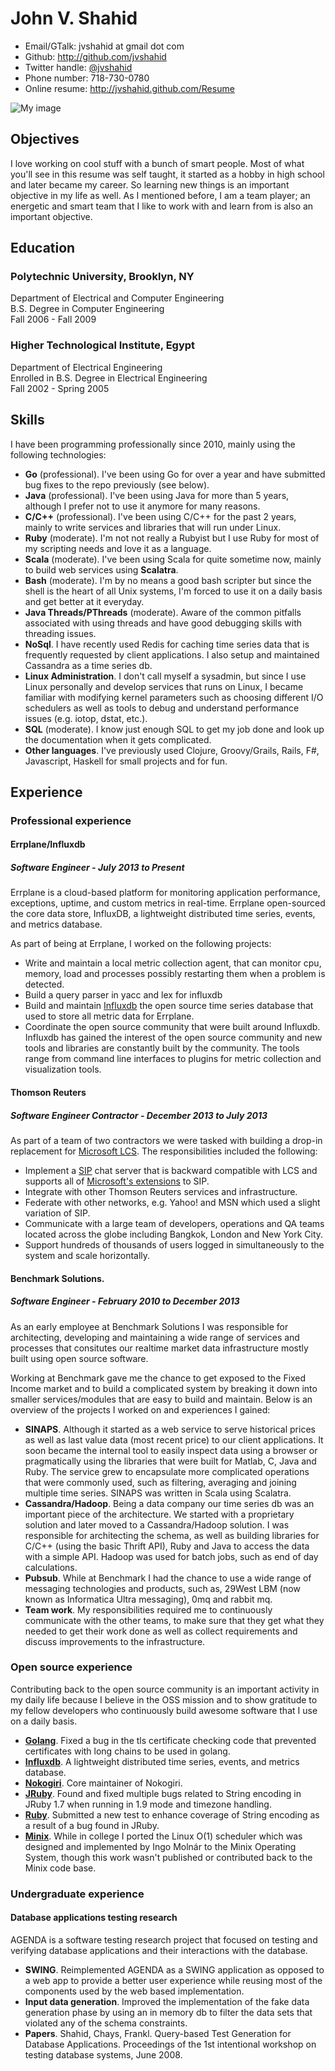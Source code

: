 <!--- trailing spaces are important to force a line break, i.e. <br/> in the
      generated document -->

# John V. Shahid

 * Email/GTalk: jvshahid at gmail dot com
 * Github: <http://github.com/jvshahid>
 * Twitter handle: [@jvshahid](http://twitter.com/jvshahid)
 * Phone number: 718-730-0780
 * Online resume: <http://jvshahid.github.com/Resume>

![My image](http://www.gravatar.com/avatar/2736d9750eb13425e9bf70f112753c49?s=150)

## Objectives

I love working on cool stuff with a bunch of smart people.  Most of
what you'll see in this resume was self taught, it started as a hobby
in high school and later became my career. So learning new things is an
important objective in my life as well. As I mentioned before, I am a
team player; an energetic and smart team that I like to work with and
learn from is also an important objective.

## Education

### Polytechnic University, Brooklyn, NY  
Department of Electrical and Computer Engineering  
B.S. Degree in Computer Engineering  
Fall 2006 - Fall 2009

### Higher Technological Institute, Egypt  
Department of Electrical Engineering  
Enrolled in B.S. Degree in Electrical Engineering  
Fall 2002 - Spring 2005

## Skills

I have been programming professionally since 2010, mainly using
the following technologies:

- **Go** (professional). I've been using Go for over a year and have submitted bug fixes to the repo previously (see below).
- **Java** (professional). I've been using Java for more than 5 years, although I prefer not to use it anymore for many reasons.
- **C/C++** (professional). I've been using C/C++ for the past 2 years, mainly to write services and libraries that will run
  under Linux.
- **Ruby** (moderate). I'm not not really a Rubyist but I use Ruby for most of my scripting needs and love it as a language.
- **Scala** (moderate). I've been using Scala for quite sometime now, mainly to build web services using **Scalatra**.
- **Bash** (moderate). I'm by no means a good bash scripter but since the shell is the heart of all Unix systems,
  I'm forced to use it on a daily basis and get better at it everyday.
- **Java Threads/PThreads** (moderate). Aware of the common pitfalls associated with using threads and have good debugging skills
  with threading issues.
- **NoSql**. I have recently used Redis for caching time series data that is frequently requested by client applications.
  I also setup and maintained Cassandra as a time series db.
- **Linux Administration**. I don't call myself a sysadmin, but since I use Linux personally and develop services
  that runs on Linux, I became familiar with modifying kernel parameters such as choosing different I/O schedulers
  as well as tools to debug and understand performance issues (e.g. iotop, dstat, etc.).
- **SQL** (moderate). I know just enough SQL to get my job done and look up the documentation when it gets complicated.
- **Other languages**. I've previously used Clojure, Groovy/Grails, Rails, F#, Javascript, Haskell for small projects and for fun.

## Experience

### Professional experience

#### Errplane/Influxdb

##### Software Engineer - July 2013 to Present

Errplane is a cloud-based platform for monitoring application
performance, exceptions, uptime, and custom metrics in
real-time. Errplane open-sourced the core data store, InfluxDB, a
lightweight distributed time series, events, and metrics
database.

As part of being at Errplane, I worked on the following projects:

- Write and maintain a local metric collection agent, that can monitor
  cpu, memory, load and processes possibly restarting them when a
  problem is detected.
- Build a query parser in yacc and lex for influxdb
- Build and maintain
  [Influxdb](https://github.com/influxdb/influxdb?source=c) the open
  source time series database that used to store all metric data for
  Errplane.
- Coordinate the open source community that were built around
  Influxdb. Influxdb has gained the interest of the open source
  community and new tools and libraries are constantly built by the
  community. The tools range from command line interfaces to plugins
  for metric collection and visualization tools.

#### Thomson Reuters

##### Software Engineer Contractor - December 2013 to July 2013

As part of a team of two contractors we were tasked with building a
drop-in replacement for
[Microsoft LCS](http://msdn.microsoft.com/en-us/library/aa167872%28v=office.11%29.aspx). The
responsibilities included the following:

- Implement a [SIP](http://www.ietf.org/rfc/rfc3261.txt) chat server
  that is backward compatible with LCS and supports all of
  [Microsoft's extensions](http://msdn.microsoft.com/en-us/library/cc246115.aspx)
  to SIP.
- Integrate with other Thomson Reuters services and infrastructure.
- Federate with other networks, e.g. Yahoo! and MSN which used a
  slight variation of SIP.
- Communicate with a large team of developers, operations and QA teams
  located across the globe including Bangkok, London and New York
  City.
- Support hundreds of thousands of users logged in simultaneously to
  the system and scale horizontally.

#### Benchmark Solutions.

##### Software Engineer - February 2010 to December 2013

As an early employee at Benchmark Solutions I was responsible for
architecting, developing and maintaining a wide range of services and
processes that consitutes our realtime market data infrastructure
mostly built using open source software.

Working at Benchmark gave me the chance to get exposed to the Fixed
Income market and to build a complicated system by breaking it down
into smaller services/modules that are easy to build and
maintain. Below is an overview of the projects I worked on and
experiences I gained:

- **SINAPS**. Although it started as a web service to serve historical
  prices as well as last value data (most recent price) to our client
  applications. It soon became the internal tool to easily inspect
  data using a browser or pragmatically using the libraries that
  were built for Matlab, C, Java and Ruby. The service grew to
  encapsulate more complicated operations that were commonly used,
  such as filtering, averaging and joining multiple time
  series. SINAPS was written in Scala using Scalatra.
- **Cassandra/Hadoop**. Being a data company our time series db was an
  important piece of the architecture. We started with a proprietary
  solution and later moved to a Cassandra/Hadoop solution. I was responsible
  for architecting the schema, as well as building libraries for C/C++ (using
  the basic Thrift API), Ruby and Java to access the data with a simple API.
  Hadoop was used for batch jobs, such as end of day calculations.
- **Pubsub**. While at Benchmark I had the chance to use a wide range
  of messaging technologies and products, such as, 29West LBM (now
  known as Informatica Ultra messaging), 0mq and rabbit mq.
- **Team work**. My responsibilities required me to continuously
  communicate with the other teams, to make sure that they get what
  they needed to get their work done as well as collect requirements
  and discuss improvements to the infrastructure.

### Open source experience

Contributing back to the open source community is an important activity
in my daily life because I believe in the OSS mission and to show gratitude
to my fellow developers who continuously build awesome software that I use
on a daily basis.

- **[Golang](https://codereview.appspot.com/9795043)**. Fixed a bug in
  the tls certificate checking code that prevented certificates with
  long chains to be used in golang.
- **[Influxdb](https://github.com/influxdb/influxdb?source=c)**. A
    lightweight distributed time series, events, and metrics database.
- **[Nokogiri](https://github.com/sparklemotion/nokogiri)**. Core
  maintainer of Nokogiri.
- **[JRuby](https://github.com/jruby/jruby)**. Found and fixed
  multiple bugs related to String encoding in JRuby 1.7 when running
  in 1.9 mode and timezone handling.
- **[Ruby](https://github.com/ruby/ruby)**. Submitted a new test to
  enhance coverage of String encoding as a result of a bug found in
  JRuby.
- **[Minix](http://www.minix3.org/)**. While in college I ported the
  Linux O(1) scheduler which was designed and implemented by Ingo
  Molnár to the Minix Operating System, though this work wasn't
  published or contributed back to the Minix code base.

### Undergraduate experience

#### Database applications testing research

AGENDA is a software testing research project that focused on testing and verifying
database applications and their interactions with the database.

- **SWING**. Reimplemented AGENDA as a SWING application as opposed to
  a web app to provide a better user experience while reusing most of
  the components used by the web based implementation.
- **Input data generation**. Improved the implementation of the fake
  data generation phase by using an in memory db to filter the data
  sets that violated any of the schema constraints.
- **Papers**. Shahid, Chays, Frankl. Query-based Test Generation for
  Database Applications.  Proceedings of the 1st intentional workshop
  on testing database systems, June 2008.
